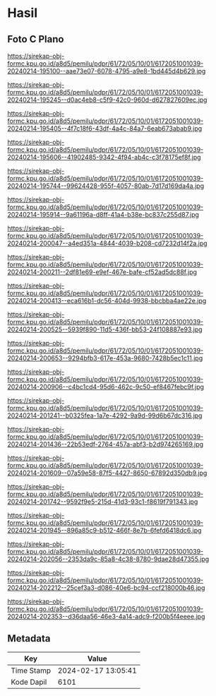 # Hasil

## Foto C Plano

https://sirekap-obj-formc.kpu.go.id/a8d5/pemilu/pdpr/61/72/05/10/01/6172051001039-20240214-195100--aae73e07-6078-4795-a9e8-1bd445d4b629.jpg

https://sirekap-obj-formc.kpu.go.id/a8d5/pemilu/pdpr/61/72/05/10/01/6172051001039-20240214-195245--d0ac4eb8-c5f9-42c0-960d-d627827609ec.jpg

https://sirekap-obj-formc.kpu.go.id/a8d5/pemilu/pdpr/61/72/05/10/01/6172051001039-20240214-195405--4f7c18f6-43df-4a4c-84a7-6eab673abab9.jpg

https://sirekap-obj-formc.kpu.go.id/a8d5/pemilu/pdpr/61/72/05/10/01/6172051001039-20240214-195606--41902485-9342-4f94-ab4c-c3f78175ef8f.jpg

https://sirekap-obj-formc.kpu.go.id/a8d5/pemilu/pdpr/61/72/05/10/01/6172051001039-20240214-195744--99624428-955f-4057-80ab-7d17d169da4a.jpg

https://sirekap-obj-formc.kpu.go.id/a8d5/pemilu/pdpr/61/72/05/10/01/6172051001039-20240214-195914--9a61196a-d8ff-41a4-b38e-bc837c255d87.jpg

https://sirekap-obj-formc.kpu.go.id/a8d5/pemilu/pdpr/61/72/05/10/01/6172051001039-20240214-200047--a4ed351a-4844-4039-b208-cd7232d14f2a.jpg

https://sirekap-obj-formc.kpu.go.id/a8d5/pemilu/pdpr/61/72/05/10/01/6172051001039-20240214-200211--2df81e69-e9ef-467e-bafe-cf52ad5dc88f.jpg

https://sirekap-obj-formc.kpu.go.id/a8d5/pemilu/pdpr/61/72/05/10/01/6172051001039-20240214-200413--eca616b1-dc56-404d-9938-bbcbba4ae22e.jpg

https://sirekap-obj-formc.kpu.go.id/a8d5/pemilu/pdpr/61/72/05/10/01/6172051001039-20240214-200525--5939f890-11d5-436f-bb53-24f108887e93.jpg

https://sirekap-obj-formc.kpu.go.id/a8d5/pemilu/pdpr/61/72/05/10/01/6172051001039-20240214-200653--9294bfb3-617e-453a-9680-7428b5ec1c11.jpg

https://sirekap-obj-formc.kpu.go.id/a8d5/pemilu/pdpr/61/72/05/10/01/6172051001039-20240214-200906--c4bc1cd4-95d6-462c-9c50-ef8467febc9f.jpg

https://sirekap-obj-formc.kpu.go.id/a8d5/pemilu/pdpr/61/72/05/10/01/6172051001039-20240214-201241--b0325fea-1a7e-4292-9a9d-99d6b67dc316.jpg

https://sirekap-obj-formc.kpu.go.id/a8d5/pemilu/pdpr/61/72/05/10/01/6172051001039-20240214-201436--22b53edf-2764-457a-abf3-b2d974265169.jpg

https://sirekap-obj-formc.kpu.go.id/a8d5/pemilu/pdpr/61/72/05/10/01/6172051001039-20240214-201609--07a59e58-87f5-4427-8650-67892d350db9.jpg

https://sirekap-obj-formc.kpu.go.id/a8d5/pemilu/pdpr/61/72/05/10/01/6172051001039-20240214-201742--9592f9e5-215d-41d3-93c1-f8619f791343.jpg

https://sirekap-obj-formc.kpu.go.id/a8d5/pemilu/pdpr/61/72/05/10/01/6172051001039-20240214-201945--896a85c9-b512-466f-8e7b-6fefd6418dc6.jpg

https://sirekap-obj-formc.kpu.go.id/a8d5/pemilu/pdpr/61/72/05/10/01/6172051001039-20240214-202056--2353da9c-85a8-4c38-8780-9dae28d47355.jpg

https://sirekap-obj-formc.kpu.go.id/a8d5/pemilu/pdpr/61/72/05/10/01/6172051001039-20240214-202212--25cef3a3-d086-40e6-bc94-ccf218000b46.jpg

https://sirekap-obj-formc.kpu.go.id/a8d5/pemilu/pdpr/61/72/05/10/01/6172051001039-20240214-202353--d36daa56-46e3-4a14-adc9-f200b5f4eeee.jpg


## Metadata

| Key        | Value               |
| ---------- | ------------------- |
| Time Stamp | 2024-02-17 13:05:41 |
| Kode Dapil | 6101                |



